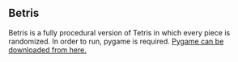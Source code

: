 ## Betris
Betris is a fully procedural version of Tetris in which every piece is randomized. In order to run, pygame is required. [Pygame can be downloaded from here.](https://www.pygame.org/wiki/GettingStarted)
